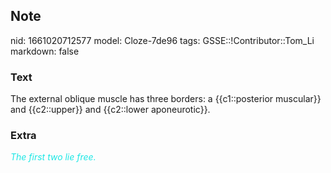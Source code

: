 ## Note
nid: 1661020712577
model: Cloze-7de96
tags: GSSE::!Contributor::Tom_Li
markdown: false

### Text
<div>
  The external oblique muscle has three borders: a {{c1::posterior
  muscular}} and {{c2::upper}} and {{c2::lower aponeurotic}}.
</div>

### Extra
<i><font color="#1DE7E5">The first two lie free.</font></i>
